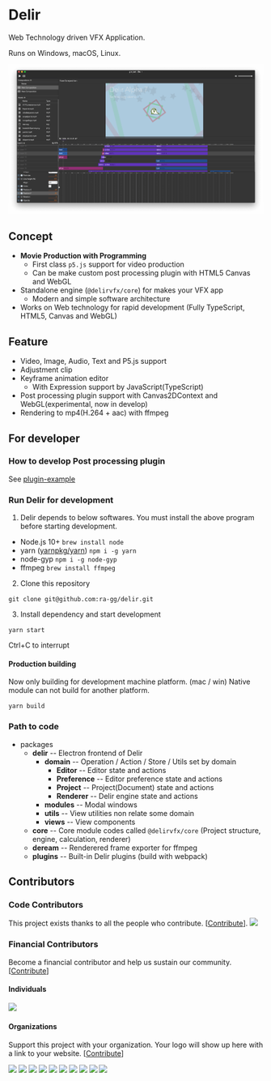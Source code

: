 # Delir
Web Technology driven VFX Application.

Runs on Windows, macOS, Linux.

![screenshot](./assets/screenshot.png)

## Concept

- **Movie Production with Programming**
  - First class `p5.js` support for video production
  - Can be make custom post processing plugin with HTML5 Canvas and WebGL
- Standalone engine (`@delirvfx/core`) for makes your VFX app
  - Modern and simple software architecture
- Works on Web technology for rapid development (Fully TypeScript, HTML5, Canvas and WebGL)

## Feature

- Video, Image, Audio, Text and P5.js support
- Adjustment clip
- Keyframe animation editor
  - With Expression support by JavaScript(TypeScript)
- Post processing plugin support with Canvas2DContext and WebGL(experimental, now in develop)
- Rendering to mp4(H.264 + aac) with ffmpeg

## For developer

### How to develop Post processing plugin
See [plugin-example](https://github.com/ra-gg/Delir/tree/master/packages/core/plugin-example)

### Run Delir for development
1. Delir depends to below softwares.
  You must install the above program before starting development.

  - Node.js 10+
    `brew install node`
  - yarn ([yarnpkg/yarn](https://github.com/yarnpkg/yarn))
    `npm i -g yarn`
  - node-gyp
    `npm i -g node-gyp`
  - ffmpeg
    `brew install ffmpeg`

2. Clone this repository
  ```
  git clone git@github.com:ra-gg/delir.git
  ```

3. Install dependency and start development
  ```
  yarn start
  ```

  Ctrl+C to interrupt

#### Production building
Now only building for development machine platform. (mac / win)
Native module can not build for another platform.

```
yarn build
```

### Path to code
- packages
  - **delir**  -- Electron frontend of Delir
    - **domain**  -- Operation / Action / Store / Utils set by domain
      - **Editor**  -- Editor state and actions
      - **Preference**  -- Editor preference state and actions
      - **Project**  -- Project(Document) state and actions
      - **Renderer**  -- Delir engine state and actions
    - **modules**  -- Modal windows
    - **utils**  -- View utilities non relate some domain
    - **views**  -- View components
  - **core**  -- Core module codes called `@delirvfx/core` (Project structure, engine, calculation, renderer)
  - **deream** -- Renderered frame exporter for ffmpeg
  - **plugins** -- Built-in Delir plugins (build with webpack)


## Contributors

### Code Contributors

This project exists thanks to all the people who contribute. [[Contribute](CONTRIBUTING.md)].
<a href="https://github.com/ra-gg/Delir/graphs/contributors"><img src="https://opencollective.com/delirvfx/contributors.svg?width=890&button=false" /></a>

### Financial Contributors

Become a financial contributor and help us sustain our community. [[Contribute](https://opencollective.com/delirvfx/contribute)]

#### Individuals

<a href="https://opencollective.com/delirvfx"><img src="https://opencollective.com/delirvfx/individuals.svg?width=890"></a>

#### Organizations

Support this project with your organization. Your logo will show up here with a link to your website. [[Contribute](https://opencollective.com/delirvfx/contribute)]

<a href="https://opencollective.com/delirvfx/organization/0/website"><img src="https://opencollective.com/delirvfx/organization/0/avatar.svg"></a>
<a href="https://opencollective.com/delirvfx/organization/1/website"><img src="https://opencollective.com/delirvfx/organization/1/avatar.svg"></a>
<a href="https://opencollective.com/delirvfx/organization/2/website"><img src="https://opencollective.com/delirvfx/organization/2/avatar.svg"></a>
<a href="https://opencollective.com/delirvfx/organization/3/website"><img src="https://opencollective.com/delirvfx/organization/3/avatar.svg"></a>
<a href="https://opencollective.com/delirvfx/organization/4/website"><img src="https://opencollective.com/delirvfx/organization/4/avatar.svg"></a>
<a href="https://opencollective.com/delirvfx/organization/5/website"><img src="https://opencollective.com/delirvfx/organization/5/avatar.svg"></a>
<a href="https://opencollective.com/delirvfx/organization/6/website"><img src="https://opencollective.com/delirvfx/organization/6/avatar.svg"></a>
<a href="https://opencollective.com/delirvfx/organization/7/website"><img src="https://opencollective.com/delirvfx/organization/7/avatar.svg"></a>
<a href="https://opencollective.com/delirvfx/organization/8/website"><img src="https://opencollective.com/delirvfx/organization/8/avatar.svg"></a>
<a href="https://opencollective.com/delirvfx/organization/9/website"><img src="https://opencollective.com/delirvfx/organization/9/avatar.svg"></a>
